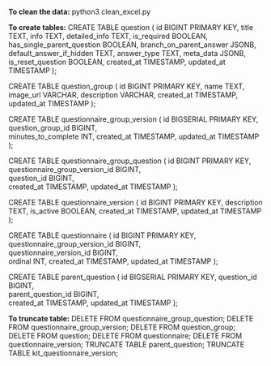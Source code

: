 **To clean the data:**
   python3 clean_excel.py

**To create tables:**
CREATE TABLE question (
    id BIGINT PRIMARY KEY,
    title TEXT,
    info TEXT,
    detailed_info TEXT,
    is_required BOOLEAN,
    has_single_parent_question BOOLEAN,
    branch_on_parent_answer JSONB,
    default_answer_if_hidden TEXT,
    answer_type TEXT,
    meta_data JSONB,
    is_reset_question BOOLEAN,
    created_at TIMESTAMP,
    updated_at TIMESTAMP
);

CREATE TABLE question_group (
    id BIGINT PRIMARY KEY,
    name TEXT,
    image_url VARCHAR,
    description VARCHAR,
    created_at TIMESTAMP,
    updated_at TIMESTAMP
);

CREATE TABLE questionnaire_group_version (
    id BIGSERIAL PRIMARY KEY,
    question_group_id BIGINT,  
    minutes_to_complete INT,
    created_at TIMESTAMP,
    updated_at TIMESTAMP
);

CREATE TABLE questionnaire_group_question (
    id BIGINT PRIMARY KEY,
    questionnaire_group_version_id BIGINT,  
    question_id BIGINT,                     
    created_at TIMESTAMP,
    updated_at TIMESTAMP
);

CREATE TABLE questionnaire_version (
    id BIGINT PRIMARY KEY,
    description TEXT,
    is_active BOOLEAN,
    created_at TIMESTAMP,
    updated_at TIMESTAMP
);

CREATE TABLE questionnaire (
    id BIGINT PRIMARY KEY,
    questionnaire_group_version_id BIGINT,  
    questionnaire_version_id BIGINT,        
    ordinal INT,
    created_at TIMESTAMP,
    updated_at TIMESTAMP
);

CREATE TABLE parent_question (
    id BIGSERIAL PRIMARY KEY,
    question_id BIGINT,          
    parent_question_id BIGINT,    
    created_at TIMESTAMP,
    updated_at TIMESTAMP
);



**To truncate table:**
DELETE FROM questionnaire_group_question;
DELETE FROM questionnaire_group_version;
DELETE FROM question_group;
DELETE FROM question;
DELETE FROM questionnaire;
DELETE FROM questionnaire_version;
TRUNCATE TABLE parent_question;
TRUNCATE TABLE kit_questionnaire_version;
